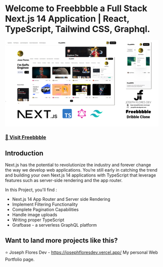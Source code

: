 # Welcome to Freebbble a Full Stack Next.js 14 Application | React, TypeScript, Tailwind CSS, Graphql.
![Freeble](/public/github-thumnail.png)

### [🚀 Visit Freebbble](https://freebbble.vercel.app/)

## Introduction
Next.js has the potential to revolutionize the industry and forever change the way we develop web applications. You’re still early in catching the trend and building your own Next.js 14 applications with TypeScript that leverage features such as server-side rendering and the app router.
 
In this Project, you'll find :
- Next.js 14 App Router and Server side Rendering
- Implement Filtering Functionality
- Complete Pagination Capabilities
- Handle image uploads
- Writing proper TypeScript
- Grafbase - a serverless GraphQL platform

## Want to land more projects like this?
⭐ Joseph Flores Dev - https://josephfloresdev.vercel.app/
My personal Web Portfolio page.
